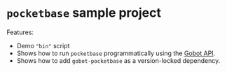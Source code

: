 # `pocketbase` sample project

Features:

- Demo `"bin"` script
- Shows how to run `pocketbase` programmatically using the [Gobot API](https://github.com/benallfree/gobot/tree/main/docs/readme.md).
- Shows how to add `gobot-pocketbase` as a version-locked dependency.

